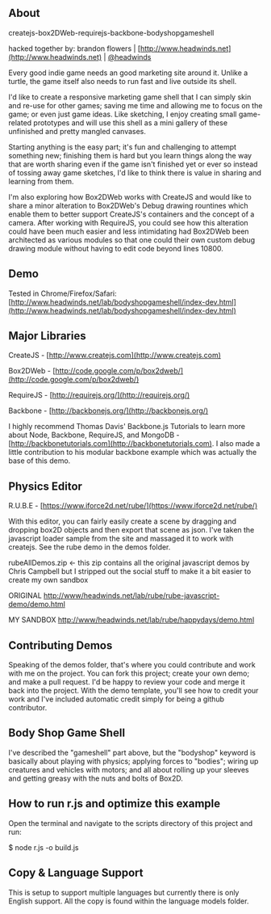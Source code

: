 ## About

createjs-box2DWeb-requirejs-backbone-bodyshopgameshell

hacked together by: brandon flowers | [http://www.headwinds.net](http://www.headwinds.net) | [@headwinds](http://twitter.com/headwinds)

Every good indie game needs an good marketing site around it. Unlike a turtle, the game itself also needs to run fast and live outside its shell.

I'd like to create a responsive marketing game shell that I can simply skin and re-use for other games; saving me time and allowing me to focus on the game; or even just game ideas. Like sketching, I enjoy creating small game-related prototypes and will use this shell as a mini gallery of these unfinished and pretty mangled canvases. 

Starting anything is the easy part; it's fun and challenging to attempt something new; finishing them is hard but you learn things along the way that are worth sharing even if the game isn't finished yet or ever so instead of tossing away game sketches, I'd like to think there is value in sharing and learning from them. 

I'm also exploring how Box2DWeb works with CreateJS and would like to share a minor alteration to Box2DWeb's Debug drawing rountines which enable them to better support CreateJS's containers and the concept of a camera. After working with RequireJS, you could see how this alteration could have been much easier and less intimidating had Box2DWeb been architected as various modules so that one could their own custom debug drawing module without having to edit code beyond lines 10800.  

## Demo

Tested in Chrome/Firefox/Safari:
[http://www.headwinds.net/lab/bodyshopgameshell/index-dev.html](http://www.headwinds.net/lab/bodyshopgameshell/index-dev.html)

## Major Libraries

CreateJS - [http://www.createjs.com](http://www.createjs.com)

Box2DWeb - [http://code.google.com/p/box2dweb/](http://code.google.com/p/box2dweb/)

RequireJS - [http://requirejs.org/](http://requirejs.org/)

Backbone - [http://backbonejs.org/](http://backbonejs.org/)

I highly recommend Thomas Davis' Backbone.js Tutorials to learn more about Node, Backbone, RequireJS, and MongoDB - [http://backbonetutorials.com](http://backbonetutorials.com). I also made a little contribution to his modular backbone example which was actually the base of this demo. 

## Physics Editor 

R.U.B.E -  [https://www.iforce2d.net/rube/](https://www.iforce2d.net/rube/)

With this editor, you can fairly easily create a scene by dragging and dropping box2D objects and then export that scene as json. I've taken the javascript loader sample from the site and massaged it to work with createjs. See the rube demo in the demos folder. 

rubeAllDemos.zip <- this zip contains all the original javascript demos by Chris Campbell but I stripped out the social stuff to make it a bit easier to create my own sandbox

ORIGINAL
[http://www/headwinds.net/lab/rube/rube-javascript-demo/demo.html](http://www/headwinds.net/lab/rube/rube-javascript-demo/demo.html)

MY SANDBOX 
[http://www/headwinds.net/lab/rube/happydays/demo.html](http://www/headwinds.net/lab/rube/happydays/demo.html)


## Contributing Demos

Speaking of the demos folder, that's where you could contribute and work with me on the project. You can fork this project; create your own demo; and make a pull request. I'd be happy to review your code and merge it back into the project. With the demo template, you'll see how to credit your work and I've included automatic credit simply for being a github contributor.  

## Body Shop Game Shell

I've described the "gameshell" part above, but the "bodyshop" keyword is basically about playing with physics; applying forces to "bodies"; wiring up creatures and vehicles with motors; and all about rolling up your sleeves and getting greasy with the nuts and bolts of Box2D. 

## How to run r.js and optimize this example

Open the terminal and navigate to the scripts directory of this project and run:

$ node r.js -o build.js

## Copy & Language Support

This is setup to support multiple languages but currently there is only English support. All the copy is found within the language models folder.  
